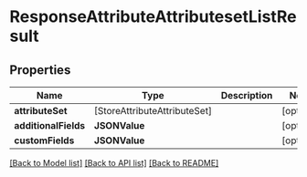 # ResponseAttributeAttributesetListResult

## Properties
Name | Type | Description | Notes
------------ | ------------- | ------------- | -------------
**attributeSet** | [StoreAttributeAttributeSet] |  | [optional] 
**additionalFields** | **JSONValue** |  | [optional] 
**customFields** | **JSONValue** |  | [optional] 

[[Back to Model list]](../README.md#documentation-for-models) [[Back to API list]](../README.md#documentation-for-api-endpoints) [[Back to README]](../README.md)


